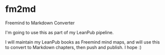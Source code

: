 fm2md
=====

Freemind to Markdown Converter

I'm going to use this as part of my LeanPub pipeline.

I will maintain my LeanPub books as Freemind mind maps, and will use this to convert to Markdown chapters, then push and publish. I hope :)

